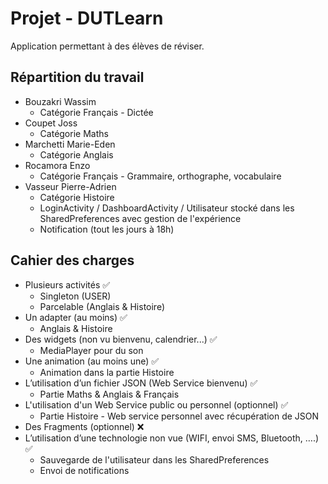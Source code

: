 # Projet - DUTLearn

Application permettant à des élèves de réviser.

## Répartition du travail

- Bouzakri Wassim
    - Catégorie Français - Dictée
- Coupet Joss 
    - Catégorie Maths
- Marchetti Marie-Eden
    - Catégorie Anglais
- Rocamora Enzo
    - Catégorie Français - Grammaire, orthographe, vocabulaire
- Vasseur Pierre-Adrien
    - Catégorie Histoire
    - LoginActivity / DashboardActivity / Utilisateur stocké dans les SharedPreferences avec gestion de l'expérience
    - Notification (tout les jours à 18h)

## Cahier des charges

- Plusieurs activités ✅
    - Singleton (USER)
    - Parcelable (Anglais & Histoire)
- Un adapter (au moins) ✅
    - Anglais & Histoire
- Des widgets  (non vu bienvenu, calendrier...) ✅
    - MediaPlayer pour du son
- Une animation (au moins une) ✅
    - Animation dans la partie Histoire 
- L’utilisation d’un fichier JSON (Web Service bienvenu) ✅
    - Partie Maths & Anglais & Français
- L'utilisation d'un Web Service public ou personnel (optionnel) ✅
    - Partie Histoire - Web service personnel avec récupération de JSON
- Des Fragments (optionnel) ❌
- L’utilisation d’une technologie non vue (WIFI, envoi SMS, Bluetooth, ….) ✅
    - Sauvegarde de l'utilisateur dans les SharedPreferences
    - Envoi de notifications